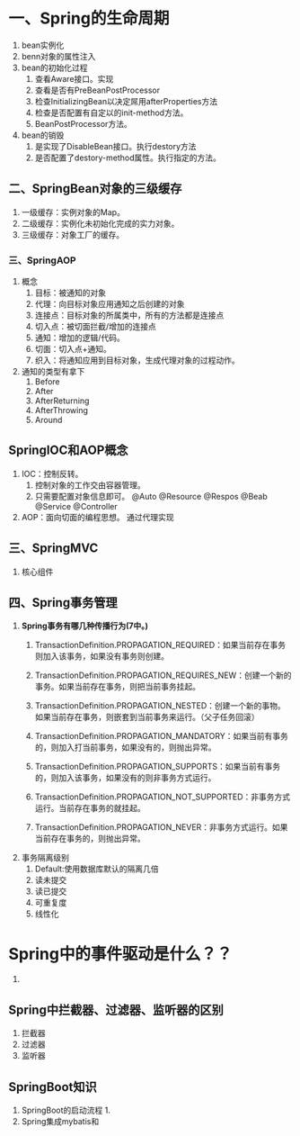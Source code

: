# 一、Spring的生命周期 #
1. bean实例化
2. benn对象的属性注入 
3. bean的初始化过程 
	1. 查看Aware接口。实现
	2. 查看是否有PreBeanPostProcessor
	3. 检查InitializingBean以决定屌用afterProperties方法
	4. 检查是否配置有自定以的init-method方法。
	5. BeanPostProcessor方法。
4. bean的销毁
	1. 是实现了DisableBean接口。执行destory方法
	2. 是否配置了destory-method属性。执行指定的方法。


## 二、SpringBean对象的三级缓存 ##
1. 一级缓存：实例对象的Map。
2. 二级缓存：实例化未初始化完成的实力对象。
3. 三级缓存：对象工厂的缓存。

### 三、SpringAOP  ###
1. 概念
	1. 目标：被通知的对象
	2. 代理：向目标对象应用通知之后创建的对象
	3. 连接点：目标对象的所属类中，所有的方法都是连接点
	4. 切入点：被切面拦截/增加的连接点
	5. 通知：增加的逻辑/代码。
	6. 切面：切入点+通知。
	7. 织入：将通知应用到目标对象，生成代理对象的过程动作。
2. 通知的类型有拿下
	1. Before
	2. After
	3. AfterReturning
	4. AfterThrowing
	5. Around

## SpringIOC和AOP概念 ##
1. IOC：控制反转。 
	1. 控制对象的工作交由容器管理。
	2. 只需要配置对象信息即可。 @Auto  @Resource @Respos  @Beab @Service @Controller
2. AOP：面向切面的编程思想。  通过代理实现


## 三、SpringMVC ##
1. 核心组件



## 四、Spring事务管理 ##
1. **Spring事务有哪几种传播行为(7中。)**
	1. TransactionDefinition.PROPAGATION_REQUIRED：如果当前存在事务则加入该事务，如果没有事务则创建。
	2. TransactionDefinition.PROPAGATION_REQUIRES_NEW：创建一个新的事务。如果当前存在事务，则把当前事务挂起。
	3. TransactionDefinition.PROPAGATION_NESTED：创建一个新的事物。如果当前存在事务，则嵌套到当前事务来运行。（父子任务回滚）
	4. TransactionDefinition.PROPAGATION_MANDATORY：如果当前有事务的，则加入打当前事务，如果没有的，则抛出异常。
	
 
	5. TransactionDefinition.PROPAGATION_SUPPORTS：如果当前有事务的，则加入该事务，如果没有的则非事务方式运行。
	6. TransactionDefinition.PROPAGATION_NOT_SUPPORTED：非事务方式运行。当前存在事务的就挂起。
	7. TransactionDefinition.PROPAGATION_NEVER：非事务方式运行。如果当前存在事务的，则抛出异常。
2. 事务隔离级别
	1.  Default:使用数据库默认的隔离几倍
	2.  读未提交
	3.  读已提交
	4.  可重复度
	5.  线性化
# Spring中的事件驱动是什么？？ #
1. 

## Spring中拦截器、过滤器、监听器的区别 ##
1. 拦截器
2. 过滤器
3. 监听器



## SpringBoot知识 ##
1. SpringBoot的启动流程
	1. 
2. Spring集成mybatis和